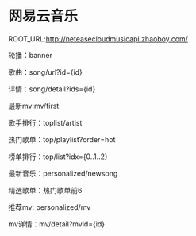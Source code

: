 # 网易云音乐

ROOT_URL:http://neteasecloudmusicapi.zhaoboy.com/

轮播：banner

歌曲：song/url?id={id}

详情：song/detail?ids={id}

最新mv:mv/first

歌手排行：toplist/artist

热门歌单：top/playlist?order=hot

榜单排行：top/list?idx={0..1..2}

最新音乐：personalized/newsong

精选歌单：热门歌单前6

推荐mv:  personalized/mv

mv详情：mv/detail?mvid={id}





